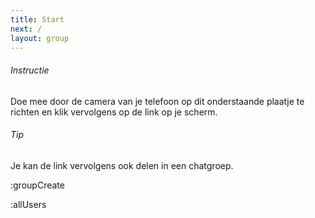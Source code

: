 ```yaml
---
title: Start
next: /
layout: group
---
```


###### Instructie

Doe mee door de camera van je telefoon op dit onderstaande plaatje te richten en klik vervolgens op de link op je scherm.

###### Tip

Je kan de link vervolgens ook delen in een chatgroep.

:groupCreate

:allUsers
